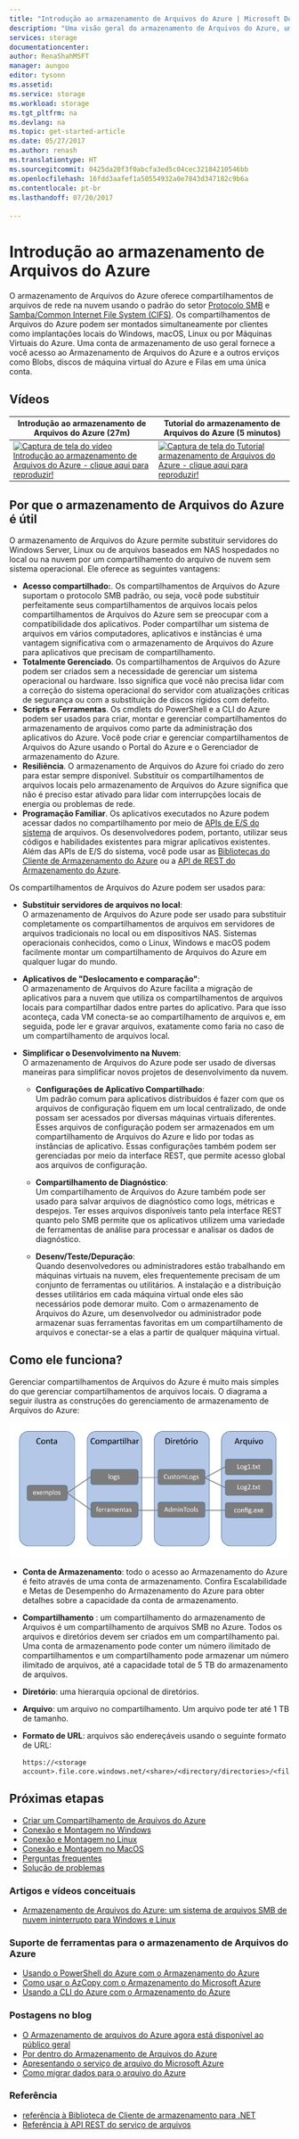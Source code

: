 ```yaml
---
title: "Introdução ao armazenamento de Arquivos do Azure | Microsoft Docs"
description: "Uma visão geral do armazenamento de Arquivos do Azure, um serviço que permite criar e usar compartilhamentos de arquivos de rede no Microsoft Cloud usando o padrão do setor."
services: storage
documentationcenter: 
author: RenaShahMSFT
manager: aungoo
editor: tysonn
ms.assetid: 
ms.service: storage
ms.workload: storage
ms.tgt_pltfrm: na
ms.devlang: na
ms.topic: get-started-article
ms.date: 05/27/2017
ms.author: renash
ms.translationtype: HT
ms.sourcegitcommit: 0425da20f3f0abcfa3ed5c04cec32184210546bb
ms.openlocfilehash: 16fdd3aafef1a50554932a0e7843d347182c9b6a
ms.contentlocale: pt-br
ms.lasthandoff: 07/20/2017

---
```


# <a name="introduction-to-azure-file-storage"></a>Introdução ao armazenamento de Arquivos do Azure
O armazenamento de Arquivos do Azure oferece compartilhamentos de arquivos de rede na nuvem usando o padrão do setor [Protocolo SMB](https://msdn.microsoft.com/library/windows/desktop/aa365233.aspx) e [Samba/Common Internet File System (CIFS)](https://technet.microsoft.com/library/cc939973.aspx). Os compartilhamentos de Arquivos do Azure podem ser montados simultaneamente por clientes como implantações locais do Windows, macOS, Linux ou por Máquinas Virtuais do Azure. Uma conta de armazenamento de uso geral fornece a você acesso ao Armazenamento de Arquivos do Azure e a outros erviços como Blobs, discos de máquina virtual do Azure e Filas em uma única conta.



## <a name="videos"></a>Vídeos
| Introdução ao armazenamento de Arquivos do Azure (27m) | Tutorial do armazenamento de Arquivos do Azure (5 minutos)  |
|-|-|
| [![Captura de tela do vídeo Introdução ao armazenamento de Arquivos do Azure - clique aqui para reproduzir!](media/storage-file-storage/azure-files-introduction-video-snapshot1.png)](https://www.youtube.com/watch?v=zlrpomv5RLs) | [![Captura de tela do Tutorial armazenamento de Arquivos do Azure - clique aqui para reproduzir!](media/storage-file-storage/azure-files-introduction-video-snapshot2.png)](https://channel9.msdn.com/Blogs/Azure/Azure-File-storage-with-Windows/) |

## <a name="why-azure-file-storage-is-useful"></a>Por que o armazenamento de Arquivos do Azure é útil
O armazenamento de Arquivos do Azure permite substituir servidores do Windows Server, Linux ou de arquivos baseados em NAS hospedados no local ou na nuvem por um compartilhamento do arquivo de nuvem sem sistema operacional. Ele oferece as seguintes vantagens:

* **Acesso compartilhado:**. Os compartilhamentos de Arquivos do Azure suportam o protocolo SMB padrão, ou seja, você pode substituir perfeitamente seus compartilhamentos de arquivos locais pelos compartilhamentos de Arquivos do Azure sem se preocupar com a compatibilidade dos aplicativos. Poder compartilhar um sistema de arquivos em vários computadores, aplicativos e instâncias é uma vantagem significativa com o armazenamento de Arquivos do Azure para aplicativos que precisam de compartilhamento. 
* **Totalmente Gerenciado**. Os compartilhamentos de Arquivos do Azure podem ser criados sem a necessidade de gerenciar um sistema operacional ou hardware. Isso significa que você não precisa lidar com a correção do sistema operacional do servidor com atualizações críticas de segurança ou com a substituição de discos rígidos com defeito.
* **Scripts e Ferramentas**. Os cmdlets do PowerShell e a CLI do Azure podem ser usados para criar, montar e gerenciar compartilhamentos do armazenamento de arquivos como parte da administração dos aplicativos do Azure. Você pode criar e gerenciar compartilhamentos de Arquivos do Azure usando o Portal do Azure e o Gerenciador de armazenamento do Azure. 
* **Resiliência**. O armazenamento de Arquivos do Azure foi criado do zero para estar sempre disponível. Substituir os compartilhamentos de arquivos locais pelo armazenamento de Arquivos do Azure significa que não é preciso estar ativado para lidar com interrupções locais de energia ou problemas de rede. 
* **Programação Familiar**. Os aplicativos executados no Azure podem acessar dados no compartilhamento por meio de [APIs de E/S do sistema](https://msdn.microsoft.com/library/system.io.file.aspx) de arquivos. Os desenvolvedores podem, portanto, utilizar seus códigos e habilidades existentes para migrar aplicativos existentes. Além das APIs de E/S do sistema, você pode usar as [Bibliotecas do Cliente de Armazenamento do Azure](https://msdn.microsoft.com/library/azure/dn261237.aspx) ou a [API de REST do Armazenamento do Azure](/rest/api/storageservices/file-service-rest-api).

Os compartilhamentos de Arquivos do Azure podem ser usados para:

* **Substituir servidores de arquivos no local**:  
    O armazenamento de Arquivos do Azure pode ser usado para substituir completamente os compartilhamentos de arquivos em servidores de arquivos tradicionais no local ou em dispositivos NAS. Sistemas operacionais conhecidos, como o Linux, Windows e macOS podem facilmente montar um compartilhamento de Arquivos do Azure em qualquer lugar do mundo.

* **Aplicativos de "Deslocamento e comparação"**:  
    O armazenamento de Arquivos do Azure facilita a migração de aplicativos para a nuvem que utiliza os compartilhamentos de arquivos locais para compartilhar dados entre partes do aplicativo. Para que isso aconteça, cada VM conecta-se ao compartilhamento de arquivos e, em seguida, pode ler e gravar arquivos, exatamente como faria no caso de um compartilhamento de arquivos local.

* **Simplificar o Desenvolvimento na Nuvem**:  
    O armazenamento de Arquivos do Azure pode ser usado de diversas maneiras para simplificar novos projetos de desenvolvimento da nuvem.
    * **Configurações de Aplicativo Compartilhado**:  
        Um padrão comum para aplicativos distribuídos é fazer com que os arquivos de configuração fiquem em um local centralizado, de onde possam ser acessados por diversas máquinas virtuais diferentes. Esses arquivos de configuração podem ser armazenados em um compartilhamento de Arquivos do Azure e lido por todas as instâncias de aplicativo. Essas configurações também podem ser gerenciadas por meio da interface REST, que permite acesso global aos arquivos de configuração.

    * **Compartilhamento de Diagnóstico**:  
        Um compartilhamento de Arquivos do Azure também pode ser usado para salvar arquivos de diagnóstico como logs, métricas e despejos. Ter esses arquivos disponíveis tanto pela interface REST quanto pelo SMB permite que os aplicativos utilizem uma variedade de ferramentas de análise para processar e analisar os dados de diagnóstico.

    * **Desenv/Teste/Depuração**:  
        Quando desenvolvedores ou administradores estão trabalhando em máquinas virtuais na nuvem, eles frequentemente precisam de um conjunto de ferramentas ou utilitários. A instalação e a distribuição desses utilitários em cada máquina virtual onde eles são necessários pode demorar muito. Com o armazenamento de Arquivos do Azure, um desenvolvedor ou administrador pode armazenar suas ferramentas favoritas em um compartilhamento de arquivos e conectar-se a elas a partir de qualquer máquina virtual.
        
## <a name="how-does-it-work"></a>Como ele funciona?
Gerenciar compartilhamentos de Arquivos do Azure é muito mais simples do que gerenciar compartilhamentos de arquivos locais. O diagrama a seguir ilustra as construções do gerenciamento de armazenamento de Arquivos do Azure:

![Estrutura do Arquivo](../../includes/media/storage-file-concepts-include/files-concepts.png)

* **Conta de Armazenamento**: todo o acesso ao Armazenamento do Azure é feito através de uma conta de armazenamento. Confira Escalabilidade e Metas de Desempenho do Armazenamento do Azure para obter detalhes sobre a capacidade da conta de armazenamento.
* **Compartilhamento** : um compartilhamento do armazenamento de Arquivos é um compartilhamento de arquivos SMB no Azure. Todos os arquivos e diretórios devem ser criados em um compartilhamento pai. Uma conta de armazenamento pode conter um número ilimitado de compartilhamentos e um compartilhamento pode armazenar um número ilimitado de arquivos, até a capacidade total de 5 TB do armazenamento de arquivos.
* **Diretório**: uma hierarquia opcional de diretórios.
* **Arquivo**: um arquivo no compartilhamento. Um arquivo pode ter até 1 TB de tamanho.
* **Formato de URL**: arquivos são endereçáveis usando o seguinte formato de URL:  

    ```
    https://<storage account>.file.core.windows.net/<share>/<directory/directories>/<file>
    ```
## <a name="next-steps"></a>Próximas etapas
* [Criar um Compartilhamento de Arquivos do Azure](storage-file-how-to-create-file-share.md)
* [Conexão e Montagem no Windows](storage-file-how-to-use-files-windows.md)
* [Conexão e Montagem no Linux](storage-how-to-use-files-linux.md)
* [Conexão e Montagem no MacOS](storage-file-how-to-use-files-mac.md)
* [Perguntas frequentes](storage-files-faq.md)
* [Solução de problemas](storage-troubleshoot-file-connection-problems.md)

### <a name="conceptual-articles-and-videos"></a>Artigos e vídeos conceituais
* [Armazenamento de Arquivos do Azure: um sistema de arquivos SMB de nuvem ininterrupto para Windows e Linux](https://azure.microsoft.com/documentation/videos/azurecon-2015-azure-files-storage-a-frictionless-cloud-smb-file-system-for-windows-and-linux/)

### <a name="tooling-support-for-azure-file-storage"></a>Suporte de ferramentas para o armazenamento de Arquivos do Azure
* [Usando o PowerShell do Azure com o Armazenamento do Azure](storage-powershell-guide-full.md)
* [Como usar o AzCopy com o Armazenamento do Microsoft Azure](storage-use-azcopy.md)
* [Usando a CLI do Azure com o Armazenamento do Azure](storage-azure-cli.md#create-and-manage-file-shares)

### <a name="blog-posts"></a>Postagens no blog
* [O Armazenamento de arquivos do Azure agora está disponível ao público geral](https://azure.microsoft.com/blog/azure-file-storage-now-generally-available/)
* [Por dentro do Armazenamento de Arquivos do Azure](https://azure.microsoft.com/blog/inside-azure-file-storage/)
* [Apresentando o serviço de arquivo do Microsoft Azure](http://blogs.msdn.com/b/windowsazurestorage/archive/2014/05/12/introducing-microsoft-azure-file-service.aspx)
* [Como migrar dados para o arquivo do Azure ](https://azure.microsoft.com/blog/migrating-data-to-microsoft-azure-files/)

### <a name="reference"></a>Referência
* [referência à Biblioteca de Cliente de armazenamento para .NET](https://msdn.microsoft.com/library/azure/dn261237.aspx)
* [Referência à API REST do serviço de arquivos](http://msdn.microsoft.com/library/azure/dn167006.aspx)

